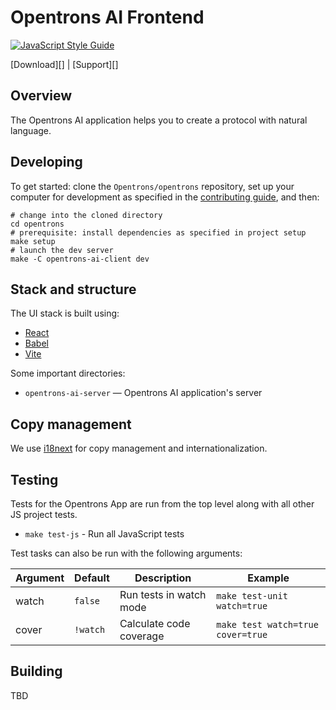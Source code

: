 # Opentrons AI Frontend

[![JavaScript Style Guide][style-guide-badge]][style-guide]

[Download][] | [Support][]

## Overview

The Opentrons AI application helps you to create a protocol with natural language.

## Developing

To get started: clone the `Opentrons/opentrons` repository, set up your computer for development as specified in the [contributing guide][contributing-guide-setup], and then:

```shell
# change into the cloned directory
cd opentrons
# prerequisite: install dependencies as specified in project setup
make setup
# launch the dev server
make -C opentrons-ai-client dev
```

## Stack and structure

The UI stack is built using:

- [React][]
- [Babel][]
- [Vite][]

Some important directories:

- `opentrons-ai-server` — Opentrons AI application's server

## Copy management

We use [i18next](https://www.i18next.com) for copy management and internationalization.

## Testing

Tests for the Opentrons App are run from the top level along with all other JS project tests.

- `make test-js` - Run all JavaScript tests

Test tasks can also be run with the following arguments:

| Argument | Default  | Description             | Example                           |
| -------- | -------- | ----------------------- | --------------------------------- |
| watch    | `false`  | Run tests in watch mode | `make test-unit watch=true`       |
| cover    | `!watch` | Calculate code coverage | `make test watch=true cover=true` |

## Building

TBD

[style-guide]: https://standardjs.com
[style-guide-badge]: https://img.shields.io/badge/code_style-standard-brightgreen.svg?style=flat-square&maxAge=3600
[contributing-guide-setup]: ../CONTRIBUTING.md#development-setup
[contributing-guide-running-the-api]: ../CONTRIBUTING.md#opentrons-api
[react]: https://react.dev/
[babel]: https://babeljs.io/
[vite]: https://vitejs.dev/
[bundle-analyzer]: https://github.com/webpack-contrib/webpack-bundle-analyzer
